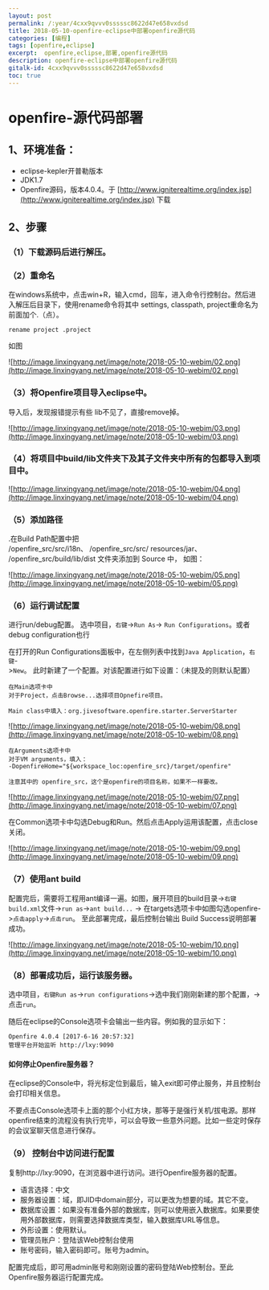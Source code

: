 ```yaml
---
layout: post
permalink: /:year/4cxx9qvvv0sssssc8622d47e658vxdsd
title: 2018-05-10-openfire-eclipse中部署openfire源代码
categories: [编程]
tags: [openfire,eclipse]
excerpt:  openfire,eclipse,部署,openfire源代码
description: openfire-eclipse中部署openfire源代码
gitalk-id: 4cxx9qvvv0sssssc8622d47e658vxdsd
toc: true
---
```


# openfire-源代码部署

## 1、环境准备： 
* eclipse-kepler开普勒版本
* JDK1.7
* Openfire源码，版本4.0.4。于 [http://www.igniterealtime.org/index.jsp](http://www.igniterealtime.org/index.jsp) 下载


## 2、步骤

### （1）下载源码后进行解压。 
### （2）重命名 

在windows系统中，点击win+R，输入cmd，回车，进入命令行控制台。然后进入解压后目录下，使用rename命令将其中 settings, classpath, project重命名为前面加个.（点）。

```
rename project .project
```

如图

![http://image.linxingyang.net/image/note/2018-05-10-webim/02.png](http://image.linxingyang.net/image/note/2018-05-10-webim/02.png)


### （3）将Openfire项目导入eclipse中。 

导入后，发现报错提示有些
lib不见了，直接remove掉。

![http://image.linxingyang.net/image/note/2018-05-10-webim/03.png](http://image.linxingyang.net/image/note/2018-05-10-webim/03.png)

### （4）将项目中build/lib文件夹下及其子文件夹中所有的包都导入到项目中。  

![http://image.linxingyang.net/image/note/2018-05-10-webim/04.png](http://image.linxingyang.net/image/note/2018-05-10-webim/04.png)

### （5）添加路径

.在Build Path配置中把  
/openfire_src/src/i18n、
/openfire_src/src/
resources/jar、
/openfire_src/build/lib/dist 
文件夹添加到 Source 中，
如图：

![http://image.linxingyang.net/image/note/2018-05-10-webim/05.png](http://image.linxingyang.net/image/note/2018-05-10-webim/05.png)

### （6）运行调试配置

进行run/debug配置。
选中项目，`右键`->`Run As`-> `Run Configurations`。或者debug configuration也行

在打开的Run Configurations面板中，在左侧列表中找到`Java Application`，`右键`->`New`。
此时新建了一个配置。对该配置进行如下设置：（未提及的则默认配置）

```
在Main选项卡中
对于Project，点击Browse...选择项目Opnefire项目。

Main class中填入：org.jivesoftware.openfire.starter.ServerStarter
```

![http://image.linxingyang.net/image/note/2018-05-10-webim/08.png](http://image.linxingyang.net/image/note/2018-05-10-webim/08.png)

```
在Arguments选项卡中
对于VM arguments，填入：
-DopenfireHome="${workspace_loc:openfire_src}/target/openfire"

注意其中的 openfire_src，这个是openfire的项目名称，如果不一样要改。
```

![http://image.linxingyang.net/image/note/2018-05-10-webim/07.png](http://image.linxingyang.net/image/note/2018-05-10-webim/07.png)

在Common选项卡中勾选Debug和Run。然后点击Apply运用该配置，点击close关闭。

![http://image.linxingyang.net/image/note/2018-05-10-webim/09.png](http://image.linxingyang.net/image/note/2018-05-10-webim/09.png)

### （7）使用ant build 

配置完后，需要将工程用ant编译一遍。如图，展开项目的build目录->`右键build.xml`文件->`run as`->`ant build...` -> 在targets选项卡中如图勾选openfire->`点击apply`->`点击run`。
至此部署完成，最后控制台输出 Build Success说明部署成功。

![http://image.linxingyang.net/image/note/2018-05-10-webim/10.png](http://image.linxingyang.net/image/note/2018-05-10-webim/10.png)

### （8）部署成功后，运行该服务器。

选中项目，`右键Run as`->`run configurations`->选中我们刚刚新建的那个配置，->点击`run`。

随后在eclipse的Console选项卡会输出一些内容。例如我的显示如下：

```
Openfire 4.0.4 [2017-6-16 20:57:32]
管理平台开始监听 http://lxy:9090
```

#### 如何停止Openfire服务器？

在eclipse的Console中，将光标定位到最后，输入exit即可停止服务，并且控制台会打印相关信息。


不要点击Console选项卡上面的那个小红方块，那等于是强行关机/拔电源。那样openfire结束的流程没有执行完毕，可以会导致一些意外问题。比如一些定时保存的会议室聊天信息进行保存。

### （9） 控制台中访问进行配置

复制http://lxy:9090，在浏览器中进行访问。进行Openfire服务器的配置。

* 语言选择：中文
* 服务器设置：域，即JID中domain部分，可以更改为想要的域。其它不变。
* 数据库设置：如果没有准备外部的数据库，则可以使用嵌入数据库。如果要使用外部数据库，则需要选择数据库类型，输入数据库URL等信息。
* 外形设置：使用默认。
* 管理员账户：登陆该Web控制台使用
* 账号密码，输入密码即可。账号为admin。

配置完成后，即可用admin账号和刚刚设置的密码登陆Web控制台。至此Openfire服务器运行配置完成。
